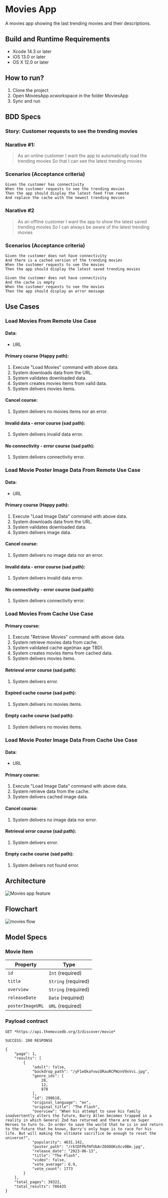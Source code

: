 # Movies App
A movies app showing the last trending movies and their descriptions.

## Build and Runtime Requirements

+ Xcode 14.3 or later
+ iOS 13.0 or later
+ OS X 12.0 or later

## How to run?

1. Clone the project
2. Open MoviesApp.xcworkspace in the folder MoviesApp
3. Sync and run

## BDD Specs

### Story: Customer requests to see the trending movies


### Narative #1:

> As an online customer
I want the app to automatically load the trending movies
So that I can see the latest trending movies

### Scenarios (Acceptance criteria)

```
Given the customer has connectivity
When the customer requests to see the trending movies
Then the app should display the latest feed from remote
And replace the cache with the newest trending movies
```

### Narative #2

> As an offline customer
I want the app to show the latest saved trending movies
So I can always be aware of the latest trending movies


### Scenarios (Acceptance criteria)

```
Given the customer does not have connectivity
And there is a cached version of the trending movies
When the customer requests to see the movies
Then the app should display the latest saved trending movies

Given the customer does not have connectivity
And the cache is empty
When the customer requests to see the movies
Then the app should display an error message

```

## Use Cases

### Load Movies From Remote Use Case

#### Data:
 - URL

#### Primary course (Happy path):
1. Execute "Load Movies" command with above data.
2. System downloads data from the URL.
3. System validates downloaded data.
4. System creates movies items from valid data.
5. System delivers movies items.

#### Cancel course:
1. System delivers no movies items nor an error.

#### Invalid data - error course (sad path):
1. System delivers invalid data error.

#### No connectivity - error course (sad path):
1. System delivers connectivity error.

### Load Movie Poster Image Data From Remote Use Case

#### Data:
 - URL

#### Primary course (Happy path):
1. Execute "Load Image Data" command with above data.
2. System downloads data from the URL.
3. System validates downloaded data.
4. System delivers image data.

#### Cancel course:
1. System delivers no image data nor an error.

#### Invalid data - error course (sad path):
1. System delivers invalid data error.

#### No connectivity - error course (sad path):
1. System delivers connectivity error.

### Load Movies From Cache Use Case

#### Primary course:
1. Execute "Retrieve Movies" command with above data.
2. System retrieve movies data from cache.
3. System validated cache age(max age TBD).
4. System creates movies items from cached data.
5. System delivers movies items.

#### Retrieval error course (sad path):
1. System delivers error.

#### Expired cache course (sad path):
1. System delivers no movies items.

#### Empty cache course (sad path):
1. System delivers no movies items.


### Load Movie Poster Image Data From Cache Use Case

#### Data:
 - URL

#### Primary course:
1. Execute "Load Image Data" command with above data.
2. System retrieve data from the cache.
3. System delivers cached image data.

#### Cancel course:
1. System delivers no image data nor error.

#### Retrieval error course (sad path):
1. System delivers error.

#### Empty cache course (sad path):
1. System delivers not found error.

## Architecture

![Movies app feature](movies_architecture.png)


## Flowchart

![movies flow](movies_flowchart.png)

## Model Specs

### Movie Item

|  Property         | Type                  |
| ----------------- | --------------------- |
| `id`              |`Int`    (required)    |
| `title`           |`String` (required)    |
| `overview`        |`String` (required)    |
| `releaseDate`     |`Date`   (required)    |
| `posterImageURL`  |`URL`    (required)    |


### Payload contract

```
GET *https://api.themoviedb.org/3/discover/movie*

SUCCESS: 200 RESPONSE

{
    "page": 1,
    "results": [
        {
            "adult": false,
            "backdrop_path": "/yF1eOkaYvwiORauRCPWznV9xVvi.jpg",
            "genre_ids": [
                28,
                12,
                878
            ],
            "id": 298618,
            "original_language": "en",
            "original_title": "The Flash",
            "overview": "When his attempt to save his family inadvertently alters the future, Barry Allen becomes trapped in a reality in which General Zod has returned and there are no Super Heroes to turn to. In order to save the world that he is in and return to the future that he knows, Barry's only hope is to race for his life. But will making the ultimate sacrifice be enough to reset the universe?",
            "popularity": 4631.142,
            "poster_path": "/rktDFPbfHfUbArZ6OOOKsXcv0Bm.jpg",
            "release_date": "2023-06-13",
            "title": "The Flash",
            "video": false,
            "vote_average": 6.9,
            "vote_count": 1773
        }
    ],
    "total_pages": 39322,
    "total_results": 786435
}
```
